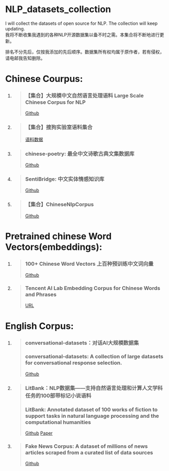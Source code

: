# NLP_datasets_collection
I will collect the datasets of open source for NLP. The collection will keep updating.   
我将不断收集我遇到的各种NLP开源数据集以备不时之需。本集合将不断地进行更新。  

排名不分先后，仅按我添加的先后顺序。数据集所有权均属于原作者，若有侵权，请电邮我告知删除。  


# Chinese Courpus:
1. > ### 【集合】大规模中文自然语言处理语料 Large Scale Chinese Corpus for NLP
   > [Github](https://github.com/brightmart/nlp_chinese_corpus)

2. > ### 【集合】搜狗实验室语料集合
   > [语料数据](http://www.sogou.com/labs/resource/list_yuliao.php)
   
3. > ### chinese-poetry: 最全中文诗歌古典文集数据库
   > [Github](https://github.com/chinese-poetry/chinese-poetry)
   
4. > ### SentiBridge: 中文实体情感知识库
   > [Github](https://github.com/rainarch/SentiBridge)
   
5. > ### 【集合】ChineseNlpCorpus
   > [Github](https://github.com/SophonPlus/ChineseNlpCorpus)

# Pretrained chinese Word Vectors(embeddings):
1. > ### 100+ Chinese Word Vectors 上百种预训练中文词向量
   > [Github](https://github.com/Embedding/Chinese-Word-Vectors)
   
2. > ### Tencent AI Lab Embedding Corpus for Chinese Words and Phrases
   > [URL](https://ai.tencent.com/ailab/nlp/embedding.html)

# English Corpus:
1. > ### conversational-datasets：对话AI大规模数据集 
   > ### conversational-datasets: A collection of large datasets for conversational response selection.
   > [Github](https://github.com/PolyAI-LDN/conversational-datasets)

2. > ### LitBank：NLP数据集——支持自然语言处理和计算人文学科任务的100部带标记小说语料  
   > ### LitBank: Annotated dataset of 100 works of fiction to support tasks in natural language processing and the computational humanities  
   > [Github](https://github.com/dbamman/litbank) [Paper](http://people.ischool.berkeley.edu/~dbamman/pubs/pdf/naacl2019_literary_entities.pdf)
   
3. > ### Fake News Corpus: A dataset of millions of news articles scraped from a curated list of data sources 
   > [Github](https://github.com/several27/FakeNewsCorpus)
